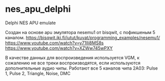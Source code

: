 # nes_apu_delphi
Delphi NES APU emulate

Создан на основе apu эмулятора nesemu1 от bisqwit, с пофикшеным 5 каналом.
https://bisqwit.iki.fi/jutut/kuvat/programming_examples/nesemu1/
https://www.youtube.com/watch?v=y71lli8MS8s
https://www.youtube.com/watch?v=XZWw745wPXY

В качестве данных для воспроизведения используется VGM, к сожалению не все треки воспроизводятся, если используются дополнительные аудио чипы.
Работают все 5 каналов чипа 2A03: Pulse 1, Pulse 2, Triangle, Noise, DMC
